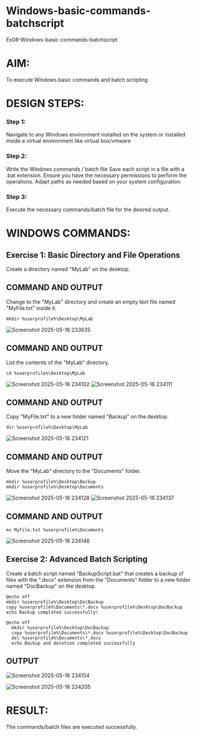 # Windows-basic-commands-batchscript
Ex08-Windows-basic-commands-batchscript

# AIM:
To execute Windows basic commands and batch scripting

# DESIGN STEPS:

### Step 1:

Navigate to any Windows environment installed on the system or installed inside a virtual environment like virtual box/vmware 

### Step 2:

Write the Windows commands / batch file
Save each script in a file with a .bat extension.
Ensure you have the necessary permissions to perform the operations.
Adapt paths as needed based on your system configuration.
### Step 3:

Execute the necessary commands/batch file for the desired output. 




# WINDOWS COMMANDS:
## Exercise 1: Basic Directory and File Operations
Create a directory named "MyLab" on the desktop.


## COMMAND AND OUTPUT

Change to the "MyLab" directory and create an empty text file named "MyFile.txt" inside it.
```
mkdir %userprofile%\Desktop\MyLab
```
![Screenshot 2025-05-16 233635](https://github.com/user-attachments/assets/3db55ec7-3b8f-4757-918e-3ebb282a7a05)


## COMMAND AND OUTPUT

List the contents of the "MyLab" directory.
```
cd %userprofile%\Desktop\MyLab
```
![Screenshot 2025-05-16 234102](https://github.com/user-attachments/assets/8cc2a958-1064-40f3-995c-07472e1d867b)
![Screenshot 2025-05-16 234111](https://github.com/user-attachments/assets/1e8d1cb1-8830-494b-b714-6f6a8d505346)

## COMMAND AND OUTPUT

Copy "MyFile.txt" to a new folder named "Backup" on the desktop.
```
dir %userprofile%\Desktop\MyLab
```
![Screenshot 2025-05-16 234121](https://github.com/user-attachments/assets/0eebbcfd-041c-456e-8740-1ecf4ac69bb8)


## COMMAND AND OUTPUT

Move the "MyLab" directory to the "Documents" folder.
```
mkdir %userprofile%\Desktop\Backup
mkdir %userprofile%\Desktop\Documents
```
![Screenshot 2025-05-16 234128](https://github.com/user-attachments/assets/f9064f28-7d35-4cbd-a3ab-1f0487ff7491)
![Screenshot 2025-05-16 234137](https://github.com/user-attachments/assets/b48dadd5-db9e-470e-b01a-064a891baad2)

## COMMAND AND OUTPUT
```
mv Myfile.txt %userprofile%\Documents
```
![Screenshot 2025-05-16 234146](https://github.com/user-attachments/assets/658ba9a1-8869-48a1-add6-7f3ac9159a9b)

## Exercise 2: Advanced Batch Scripting
Create a batch script named "BackupScript.bat" that creates a backup of files with the ".docx" extension from the "Documents" folder to a new folder named "DocBackup" on the desktop.
```
@echo off
mkdir %userprofile%\Desktop\DocBackup
copy %userprofile%\Documents\*.docx %userprofile%\Desktop\DocBackup
echo Backup completed successfully!
```
```
@echo off
  mkdir %userprofile%\Desktop\DocBackup
  copy %userprofile%\Documents\*.docx %userprofile%\Desktop\DocBackup
  del %userprofile%\Documents\*.docx
  echo Backup and deletion completed successfully
```

## OUTPUT

![Screenshot 2025-05-16 234154](https://github.com/user-attachments/assets/09ce03ec-2ad2-49f6-a60e-65cf48387f3e)

![Screenshot 2025-05-16 234205](https://github.com/user-attachments/assets/cdb4dd35-f71e-42bd-82be-b250317dcdf0)




# RESULT:
The commands/batch files are executed successfully.

